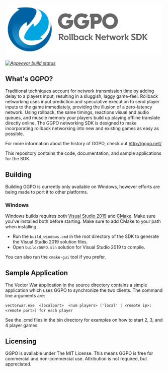 ![](doc/images/ggpo_header.png)

_[![Appveyor build status](https://img.shields.io/appveyor/ci/pond3r/ggpo/master.svg?logo=appveyor)](https://ci.appveyor.com/project/pond3r/ggpo/branch/master)_

## What's GGPO?
Traditional techniques account for network transmission time by adding delay to a players input, resulting in a sluggish, laggy game-feel.  Rollback networking uses input prediction and speculative execution to send player inputs to the game immediately, providing the illusion of a zero-latency network.  Using rollback, the same timings, reactions visual and audio queues, and muscle memory your players build up playing offline translate directly online.  The GGPO networking SDK is designed to make incorporating rollback networking into new and existing games as easy as possible.  

For more information about the history of GGPO, check out http://ggpo.net/

This repository contains the code, documentation, and sample applications for the SDK.

## Building
Building GGPO is currently only available on Windows, however efforts are being made to port it to other platforms.

### Windows 
Windows builds requires both [Visual Studio 2019](https://visualstudio.microsoft.com/downloads/) and [CMake](https://cmake.org/download/).  Make sure you've installed both before starting.  Make sure to add CMake to your path when installing.

- Run the `build_windows.cmd` in the root directory of the SDK to generate the Visual Studio 2019 solution files.   
- Open `build/GGPO.sln` solution for Visual Studio 2019 to compile.

You can also run the `cmake-gui` tool if you prefer. 

## Sample Application
The Vector War application in the source directory contains a simple application which uses GGPO to synchronize the two clients.  The command line arguments are:

```
vectorwar.exe  <localport>  <num players> ('local' | <remote ip>:<remote port>) for each player
```

See the .cmd files in the bin directory for examples on how to start 2, 3, and 4 player games.

## Licensing
GGPO is available under The MIT License. This means GGPO is free for commercial and non-commercial use. Attribution is not required, but appreciated. 

